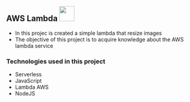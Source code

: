 ## AWS Lambda <img src="https://user-images.githubusercontent.com/91908375/236293880-cade0a99-9fad-4276-a011-03dc961a9731.png" height="40" width="40"/>

- In this projec is created a simple lambda that resize images
- The objective of this project is to acquire knowledge about the AWS lambda service

### Technologies used in this project
  - Serverless
  - JavaScript
  - Lambda AWS
  - NodeJS
